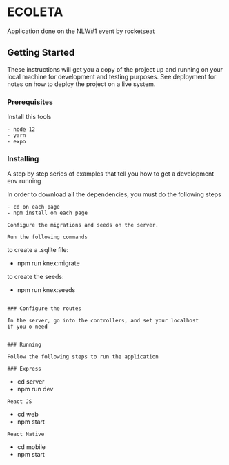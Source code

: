# ECOLETA

Application done on the NLW#1 event by rocketseat

## Getting Started

These instructions will get you a copy of the project up and running on your local machine for development and testing purposes. See deployment for notes on how to deploy the project on a live system.

### Prerequisites

Install this tools

```
- node 12
- yarn
- expo

```

### Installing

A step by step series of examples that tell you how to get a development env running

In order to download all the dependencies, you must do the following steps

```
- cd on each page
- npm install on each page

Configure the migrations and seeds on the server.

Run the following commands

```
to create a .sqlite file:
- npm run knex:migrate

to create the seeds:
- npm run knex:seeds
```

### Configure the routes

In the server, go into the controllers, and set your localhost
if you o need


### Running

Follow the following steps to run the application

### Express

```
- cd server
- npm run dev

```
React JS
```
- cd web
- npm start
```
React Native
```
- cd mobile
- npm start
```
